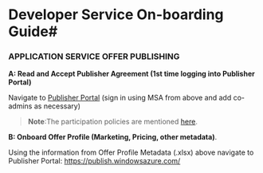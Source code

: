 # **Developer Service On-boarding Guide**#

### APPLICATION SERVICE OFFER PUBLISHING

**A: Read and Accept Publisher Agreement (1st time logging into Publisher Portal)**

Navigate to [Publisher Portal](https://publish.windowsazure.com/) (sign in using MSA from above and add co-admins as necessary)

> **Note**:The participation policies are mentioned [here](http://azure.microsoft.com/en-us/support/legal/marketplace/participation-policies/). 

**B: Onboard Offer Profile (Marketing, Pricing, other metadata)**. 

Using the information from Offer Profile Metadata (.xlsx) above navigate to Publisher Portal: https://publish.windowsazure.com/

